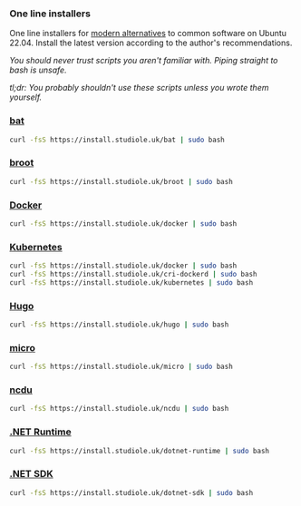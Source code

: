 
### One line installers

One line installers for [modern alternatives](https://github.com/ibraheemdev/modern-unix) to common software on Ubuntu 22.04. Install the latest version according to the author's recommendations.

*You should never trust scripts you aren't familiar with. Piping straight to bash is unsafe.*

*tl;dr: You probably shouldn't use these scripts unless you wrote them yourself.*

### [bat](https://github.com/sharkdp/bat)

``` bash
curl -fsS https://install.studiole.uk/bat | sudo bash
```

### [broot](https://dystroy.org/broot/)

``` bash
curl -fsS https://install.studiole.uk/broot | sudo bash
```

### [Docker](https://www.docker.com/)

``` bash
curl -fsS https://install.studiole.uk/docker | sudo bash
```

### [Kubernetes](https://kubernetes.io/)

``` bash
curl -fsS https://install.studiole.uk/docker | sudo bash
curl -fsS https://install.studiole.uk/cri-dockerd | sudo bash
curl -fsS https://install.studiole.uk/kubernetes | sudo bash
```

### [Hugo](https://gohugo.io/)

``` bash
curl -fsS https://install.studiole.uk/hugo | sudo bash
```

### [micro](https://micro-editor.github.io/)

``` bash
curl -fsS https://install.studiole.uk/micro | sudo bash
```

### [ncdu](https://dev.yorhel.nl/ncdu)

``` bash
curl -fsS https://install.studiole.uk/ncdu | sudo bash
```

### [.NET Runtime](https://learn.microsoft.com/en-us/dotnet/core/install/linux-ubuntu)

``` bash
curl -fsS https://install.studiole.uk/dotnet-runtime | sudo bash
```

### [.NET SDK](https://learn.microsoft.com/en-us/dotnet/core/install/linux-ubuntu)

``` bash
curl -fsS https://install.studiole.uk/dotnet-sdk | sudo bash
```